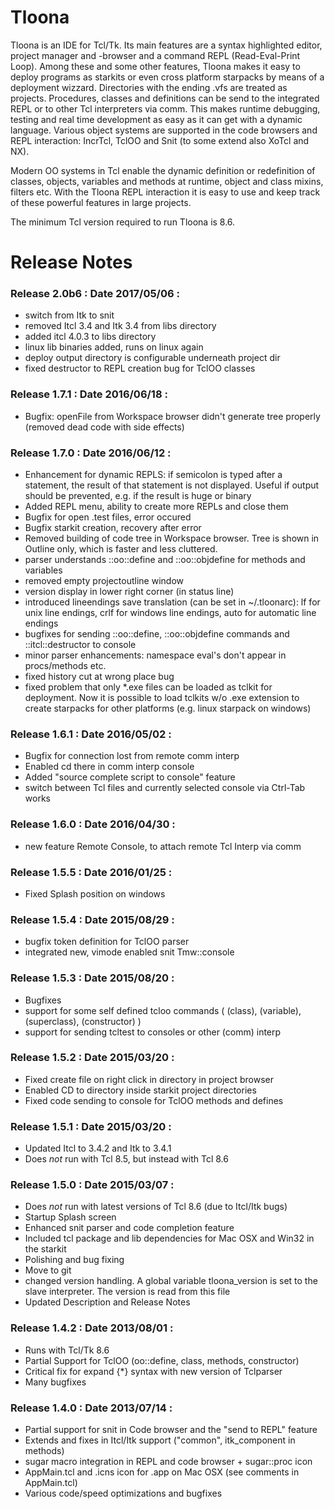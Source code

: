 # Tloona

Tloona is an IDE for Tcl/Tk. Its main features are a syntax highlighted editor, 
project manager and -browser and a command REPL (Read-Eval-Print Loop). Among 
these and some other features, Tloona makes it easy to deploy programs as starkits
or even cross platform starpacks by means of a deployment wizzard. Directories 
with the ending .vfs are treated as projects. Procedures, classes and definitions
can be send to the integrated REPL or to other Tcl interpreters via comm. This
makes runtime debugging, testing and real time development as easy as it can get 
with a dynamic language. Various object systems are supported in the code browsers
and REPL interaction: IncrTcl, TclOO and Snit (to some extend also XoTcl and NX).

Modern OO systems in Tcl enable the dynamic definition or redefinition of classes, 
objects, variables and methods at runtime, object and class mixins, filters etc. 
With the Tloona REPL interaction it is easy to use and keep track of these powerful 
features in large projects.

The minimum Tcl version required to run Tloona is 8.6.

# Release Notes

### Release 2.0b6 : Date 2017/05/06 :
  * switch from Itk to snit
  * removed Itcl 3.4 and Itk 3.4 from libs directory
  * added itcl 4.0.3 to libs directory
  * linux lib binaries added, runs on linux again
  * deploy output directory is configurable underneath project dir
  * fixed destructor to REPL creation bug for TclOO classes

### Release 1.7.1 : Date 2016/06/18 :
  *  Bugfix: openFile from Workspace browser didn't generate tree properly
     (removed dead code with side effects)

### Release 1.7.0 : Date 2016/06/12 :
  *  Enhancement for dynamic REPLS: if semicolon is typed after a statement, the
     result of that statement is not displayed. Useful if output should be prevented,
     e.g. if the result is huge or binary
  *  Added REPL menu, ability to create more REPLs and close them
  *  Bugfix for open .test files, error occured
  *  Bugfix starkit creation, recovery after error
  *  Removed building of code tree in Workspace browser. Tree is shown in Outline only,
     which is faster and less cluttered.
  *  parser understands ::oo::define and ::oo::objdefine for methods and variables
  *  removed empty projectoutline window
  *  version display in lower right corner (in status line)
  *  introduced lineendings save translation (can be set in ~/.tloonarc): lf for unix
     line endings, crlf for windows line endings, auto for automatic line endings
  *  bugfixes for sending ::oo::define, ::oo::objdefine commands and ::itcl::destructor 
     to console
  *  minor parser enhancements: namespace eval's don't appear in procs/methods etc.
  *  fixed history cut at wrong place bug
  *  fixed problem that only *.exe files can be loaded as tclkit for deployment. Now it 
     is possible to load tclkits w/o .exe extension to create starpacks for other 
     platforms (e.g. linux starpack on windows)

### Release 1.6.1 : Date 2016/05/02 :
  *  Bugfix for connection lost from remote comm interp
  *  Enabled cd there in comm interp console
  *  Added "source complete script to console" feature
  *  switch between Tcl files and currently selected console via Ctrl-Tab works

### Release 1.6.0 : Date 2016/04/30 :
  *  new feature Remote Console, to attach remote Tcl Interp via comm

### Release 1.5.5 : Date 2016/01/25 :
  *  Fixed Splash position on windows

### Release 1.5.4 : Date 2015/08/29 :
  *  bugfix token definition for TclOO parser
  *  integrated new, vimode enabled snit Tmw::console

### Release 1.5.3 : Date 2015/08/20 :
  *  Bugfixes
  *  support for some self defined tcloo commands ( (class), (variable), (superclass), (constructor) )
  *  support for sending tcltest to consoles or other (comm) interp

### Release 1.5.2 : Date 2015/03/20 :
  *  Fixed create file on right click in directory in project browser
  *  Enabled CD to directory inside starkit project directories
  *  Fixed code sending to console for TclOO methods and defines

### Release 1.5.1 : Date 2015/03/20 :
  *  Updated Itcl to 3.4.2 and Itk to 3.4.1
  *  Does _not_ run with Tcl 8.5, but instead with Tcl 8.6

### Release 1.5.0 : Date 2015/03/07 :
  *  Does _not_ run with latest versions of Tcl 8.6 (due to Itcl/Itk bugs)
  *  Startup Splash screen
  *  Enhanced snit parser and code completion feature
  *  Included tcl package and lib dependencies for Mac OSX and Win32 in the starkit
  *  Polishing and bug fixing
  *  Move to git
  *  changed version handling. A global variable tloona_version is set
     to the slave interpreter. The version is read from this file
  *  Updated Description and Release Notes

### Release 1.4.2 : Date 2013/08/01 : 
  *  Runs with Tcl/Tk 8.6
  *  Partial Support for TclOO (oo::define, class, methods, constructor)
  *  Critical fix for expand {*} syntax with new version of Tclparser
  *  Many bugfixes

### Release 1.4.0 : Date 2013/07/14 : 
  *  Partial support for snit in Code browser and the "send to REPL" feature
  *  Extends and fixes in Itcl/Itk support ("common", itk_component in methods)
  *  sugar macro integration in REPL and code browser + sugar::proc icon
  *  AppMain.tcl and .icns icon for .app on Mac OSX (see comments in AppMain.tcl)
  *  Various code/speed optimizations and bugfixes

